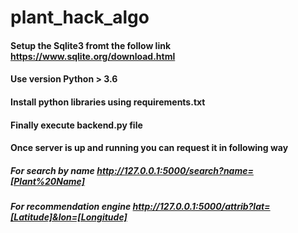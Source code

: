 # plant_hack_algo

#### Setup the Sqlite3 fromt the follow link https://www.sqlite.org/download.html

#### Use version Python > 3.6

#### Install python libraries using requirements.txt

#### Finally execute backend.py file

#### Once server is up and running you can request it in following way
##### For search by name http://127.0.0.1:5000/search?name=[Plant%20Name]
##### For recommendation engine http://127.0.0.1:5000/attrib?lat=[Latitude]&lon=[Longitude]
